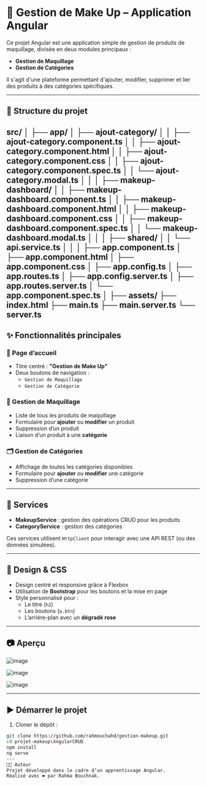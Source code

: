 # 💄 Gestion de Make Up – Application Angular

Ce projet Angular est une application simple de gestion de produits de maquillage, divisée en deux modules principaux :

- **Gestion de Maquillage**
- **Gestion de Catégories**

Il s'agit d'une plateforme permettant d'ajouter, modifier, supprimer et lier des produits à des catégories spécifiques.

---

## 🧭 Structure du projet

src/
│
├── app/
│ ├── ajout-category/
│ │ ├── ajout-category.component.ts
│ │ ├── ajout-category.component.html
│ │ ├── ajout-category.component.css
│ │ ├── ajout-category.component.spec.ts
│ │ └── ajout-category.modal.ts
│ │
│ ├── makeup-dashboard/
│ │ ├── makeup-dashboard.component.ts
│ │ ├── makeup-dashboard.component.html
│ │ ├── makeup-dashboard.component.css
│ │ ├── makeup-dashboard.component.spec.ts
│ │ └── makeup-dashboard.modal.ts
│ │
│ ├── shared/
│ │ └── api.service.ts
│ │
│ ├── app.component.ts
│ ├── app.component.html
│ ├── app.component.css
│ ├── app.config.ts
│ ├── app.routes.ts
│ ├── app.config.server.ts
│ ├── app.routes.server.ts
│ └── app.component.spec.ts
│
├── assets/
├── index.html
├── main.ts
├── main.server.ts
└── server.ts
---

## ✨ Fonctionnalités principales

### 🎨 Page d’accueil
- Titre centré : **"Gestion de Make Up"**
- Deux boutons de navigation :
  - `Gestion de Maquillage`
  - `Gestion de Catégorie`

### 💅 Gestion de Maquillage
- Liste de tous les produits de maquillage
- Formulaire pour **ajouter** ou **modifier** un produit
- Suppression d’un produit
- Liaison d’un produit à une **catégorie**

### 🗂️ Gestion de Catégories
- Affichage de toutes les catégories disponibles
- Formulaire pour **ajouter** ou **modifier** une catégorie
- Suppression d’une catégorie

---

## 🧰 Services

- **MakeupService** : gestion des opérations CRUD pour les produits
- **CategoryService** : gestion des catégories

Ces services utilisent `HttpClient` pour interagir avec une API REST (ou des données simulées).

---

## 🎨 Design & CSS

- Design centré et responsive grâce à Flexbox
- Utilisation de **Bootstrap** pour les boutons et la mise en page
- Style personnalisé pour :
  - Le titre (`h2`)
  - Les boutons (`a.btn`)
  - L’arrière-plan avec un **dégradé rose**

---

## 📷 Aperçu

![image](https://github.com/user-attachments/assets/0cf6bddc-faf8-4ef2-a11d-a41de8f98267)

![image](https://github.com/user-attachments/assets/c2d9c67e-3611-4548-85e7-d9244c572e6a)

![image](https://github.com/user-attachments/assets/29122ab6-e50c-4a60-902e-383296ce136c)

---

## ▶️ Démarrer le projet

1. Cloner le dépôt :
```bash
git clone https://github.com/rahmouchahd/gestion-makeup.git
cd projet-makeup\AngularCRUD
npm install
ng serve
---
👩‍💻 Auteur
Projet développé dans le cadre d’un apprentissage Angular.
Réalisé avec ❤️ par Rahma Bouchnak.


